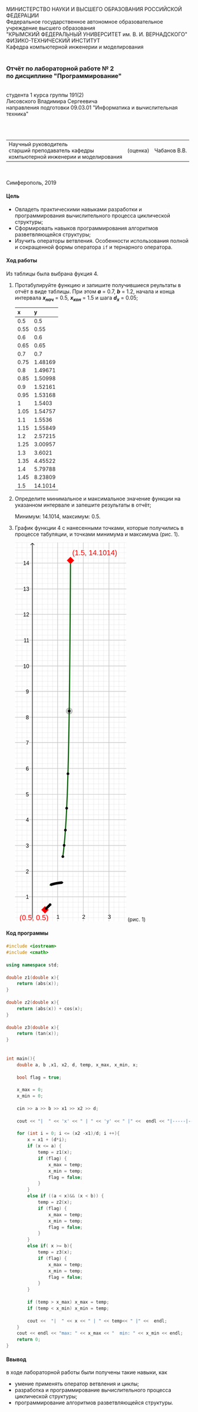 МИНИСТЕРСТВО НАУКИ  И ВЫСШЕГО ОБРАЗОВАНИЯ РОССИЙСКОЙ ФЕДЕРАЦИИ  
Федеральное государственное автономное образовательное учреждение высшего образования  
"КРЫМСКИЙ ФЕДЕРАЛЬНЫЙ УНИВЕРСИТЕТ им. В. И. ВЕРНАДСКОГО"  
ФИЗИКО-ТЕХНИЧЕСКИЙ ИНСТИТУТ  
Кафедра компьютерной инженерии и моделирования
<br/><br/>
### Отчёт по лабораторной работе № 2<br/> по дисциплине "Программирование"
<br/>
​
студента 1 курса группы 191(2)  
<br/>Лисовского Владимира Сергеевича  
<br/>направления подготовки 09.03.01 "Информатика и вычислительная техника" 

<br/><br/>
<table>
<tr><td>Научный руководитель<br/> старший преподаватель кафедры<br/> компьютерной инженерии и моделирования</td>
<td>(оценка)</td>
<td>Чабанов В.В.</td>
</tr>
</table>
<br/><br/>
​
Симферополь, 2019

#### Цель

* Овладеть практическими навыками разработки и программирования вычислительного процесса циклической структуры;
* Сформировать навыков программирования алгоритмов разветвляющейся структуры;
* Изучить операторы ветвления. Особенности использования полной и сокращенной формы оператора `if` и тернарного оператора.

#### Ход работы

Из таблицы была выбрана фукция 4.

1. Протабулируйте функцию и запишите получившиеся реультаты в отчёт в виде таблицы. При этом ***a*** = 0.7, ***b*** = 1.2, начала и конца интервала ***х<sub>нач</sub>*** = 0.5, ***x<sub>кон</sub>*** = 1.5 и шага ***d<sub>x</sub>*** = 0.05;

    | x | y |
    |---|---|
    |  0.5 | 0.5 |
    |  0.55 | 0.55 |
    |  0.6 | 0.6 |
    |  0.65 | 0.65 |
    |  0.7 | 0.7 |
    |  0.75 | 1.48169 |
    |  0.8 | 1.49671 |
    |  0.85 | 1.50998 |
    |  0.9 | 1.52161 |
    |  0.95 | 1.53168 |
    |  1 | 1.5403 |
    |  1.05 | 1.54757 |
    |  1.1 | 1.5536 |
    |  1.15 | 1.55849 |
    |  1.2 | 2.57215 |
    |  1.25 | 3.00957 |
    |  1.3 | 3.6021 |
    |  1.35 | 4.45522 |
    |  1.4 | 5.79788 |
    |  1.45 | 8.23809 |
    |  1.5 | 14.1014 |

2. Определите минимальное и максимальное значение функции на указанном интервале и запешите результаты в отчёт;

    Минимум: 14.1014,  максимум: 0.5.
    
3. График функции 4 с нанесенными точками, которые получились в процессе табуляции, и точками минимума и максимума (рис. 1).

    ![](img2/img22.png) (рис. 1)

#### Код программы
```cpp
#include <iostream>
#include <cmath>

using namespace std;

double z1(double x){
    return (abs(x));
}

double z2(double x){
    return (abs(x)) + cos(x);
}

double z3(double x){
    return (tan(x));
}


int main(){
    double a, b ,x1, x2, d, temp, x_max, x_min, x;

    bool flag = true;

    x_max = 0;
    x_min = 0;

    cin >> a >> b >> x1 >> x2 >> d;

    cout << "|  " << 'x' << " | " << 'y' << " |" <<  endl << "|-----|-----|" << endl;

    for (int i = 0; i <= (x2 -x1)/d; i ++){
        x = x1 + (d*i);
        if (x <= a) {
            temp = z1(x);
            if (flag) {
                x_max = temp;
                x_min = temp;
                flag = false;
            }
        }
        else if ((a < x)&& (x < b)) {
            temp = z2(x);
            if (flag) {
                x_max = temp;
                x_min = temp;
                flag = false;
            }
        }
        else if( x >= b){
            temp = z3(x);
            if (flag) {
                x_max = temp;
                x_min = temp;
                flag = false;
            }
        }

        if (temp > x_max) x_max = temp;
        if (temp < x_min) x_min = temp;

        cout <<  "|  " << x << " | " << temp<< " |" <<  endl;
    }
    cout << endl << "max: " << x_max << "  min: " << x_min << endl;
    return 0;
}
```

#### Ввывод

в ходе лабораторной работы были получены такие навыки, как
* умение применять оператор ветвления и циклы;
* разработка и программирование вычислительного процесса циклической структуры;
* программирование алгоритмов разветвляющейся структуры.

